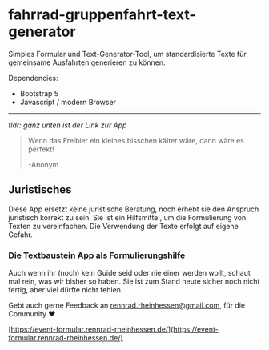 # fahrrad-gruppenfahrt-text-generator

Simples Formular und Text-Generator-Tool, um standardisierte Texte für gemeinsame Ausfahrten generieren zu können. 

Dependencies:
- Bootstrap 5
- Javascript / modern Browser

---

_tldr: ganz unten ist der Link zur App_

> Wenn das Freibier ein kleines bisschen kälter wäre, dann wäre es perfekt!
>
> -Anonym

## Juristisches

Diese App ersetzt keine juristische Beratung, noch erhebt sie den Anspruch juristisch korrekt zu sein. Sie ist ein Hilfsmittel, um die Formulierung von Texten zu vereinfachen. Die Verwendung der Texte erfolgt auf eigene Gefahr.

### Die Textbaustein App als Formulierungshilfe

Auch wenn ihr (noch) kein Guide seid oder nie einer werden wollt, schaut mal rein, was wir bisher so haben. Sie ist zum Stand heute sicher noch nicht fertig, aber viel dürfte nicht fehlen.

Gebt auch gerne Feedback an [rennrad.rheinhessen@gmail.com](mailto:rennrad.rheinhessen@gmail.com), für die Community ♥️

[https://event-formular.rennrad-rheinhessen.de/](https://event-formular.rennrad-rheinhessen.de/)
